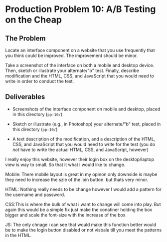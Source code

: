 # Production Problem 10: A/B Testing on the Cheap

## The Problem

Locate an interface component on a website that you use frequently that you think could be improved. The improvement should be minor.

Take a screenshot of the interface on both a mobile and desktop device. Then, sketch or illustrate your alternate/"b" test. Finally, describe modification and the HTML, CSS, and JavaScript that you would need to write in order to conduct the test.

## Deliverables

* Screenshots of the interface component on mobile and desktop, placed in this directory (`pp-10/`)

* Sketch or illustrate (e.g., in Photoshop) your alternate/"b" test, placed in this directory (`pp-10/`)

* A text description of the modification, and a description of the HTML, CSS, and JavaScript that you would need to write for the test (you do *not* have to write the actual HTML, CSS, and JavaScript, however)

I really enjoy this website, however their login box on the desktop/laptop view is way to small. So that it what i would like to change.

Mobile: There mobile layout is great in my opinon only downside is maybe they need to increase the szie of the loin button. but thats very minor.

HTML: Nothing really needs to be change however I would add a pattern for the username and password.

CSS:This is where the bulk of what i want to change will come into play. But again this would be a simple fix just make the conatiner holding the box bigger and scale the font-size with the increase of the box.

JS: The only chnage i can see that would make this function better would be to make the login button disabled or not visbale till you meet the patterns in the HTML.